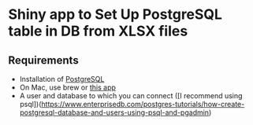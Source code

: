 # Shiny app to Set Up PostgreSQL table in DB from XLSX files

## Requirements
* Installation of [PostgreSQL](https://www.postgresql.org/download/)
* On Mac, use brew or [this app](https://postgresapp.com/)
* A user and database to which you can connect ([I recommend using psql])(https://www.enterprisedb.com/postgres-tutorials/how-create-postgresql-database-and-users-using-psql-and-pgadmin)
